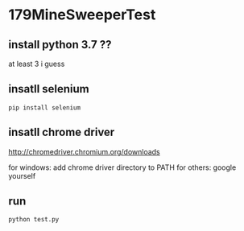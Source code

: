 # 179MineSweeperTest

## install python 3.7 ??

at least 3 i guess

## insatll selenium

`pip install selenium`

## insatll chrome driver

http://chromedriver.chromium.org/downloads

for windows:
add chrome driver directory to PATH
for others:
google yourself

## run

`python test.py`
